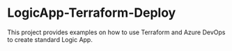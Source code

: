 # LogicApp-Terraform-Deploy

This project provides examples on how to use Terraform and Azure DevOps to create standard Logic App. 

